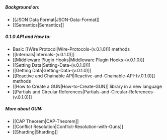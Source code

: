 ##### Background on:
  - [[JSON Data Format|JSON-Data-Format]]
  - [[Semantics|Semantics]]

##### 0.1.0 API and How to:
  - Basic [[Wire Protocol|Wire-Protocols-(v.0.1.0)]] methods
  - [[Internals|Internals-(v.0.1.0)]]
  - [[Middleware Plugin Hooks|Middleware Plugin Hooks-(v.0.1.0)]]
  - [[Setting Data|Setting-Data-(v.0.1.0)]]
  - [[Getting Data|Getting-Data-(v.0.1.0)]]
  - [[Reactive and Chainable API|Reactive-and-Chainable-API-(v.0.1.0)]] methods  
  - [[How to Create a GUN|How-to-Create-GUN]] library in a new language
  - [[Partials and Circular References|Partials-and-Circular-References-(v.0.1.0)]]

##### More about GUN: 
  - [[CAP Theorem|CAP-Theorem]]
  - [[Conflict Resolution|Conflict-Resolution-with-Guns]]
  - [[Sharding|Sharding]]